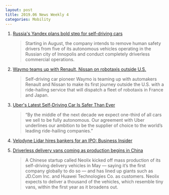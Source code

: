 ```yaml
---
layout: post
title: 2019.06 News Weekly 4
categories: Mobility
---
```


1. [Russia's Yandex plans bold step for self-driving cars](https://europe.autonews.com/automakers/russias-yandex-plans-bold-step-self-driving-cars)

    > Starting in August, the company intends to remove human safety drivers from five of its autonomous vehicles operating in the Russian city of Innopolis and conduct completely driverless commercial operations.

2. [Waymo teams up with Renault, Nissan on robotaxis outside U.S.](https://www.spokesman.com/stories/2019/jun/20/waymo-teams-up-with-renault-nissan-on-robotaxis-ou/)

    > Self-driving car pioneer Waymo is teaming up with automakers Renault and Nissan to make its first journey outside the U.S. with a ride-hailing service that will dispatch a fleet of robotaxis in France and Japan.

3. [Uber's Latest Self-Driving Car Is Safer Than Ever](https://www.newsmax.com/larryalton/self-driving-car-uber/2019/06/23/id/921615/)

    > “By the middle of the next decade we expect one-third of all cars we sell to be fully autonomous. Our agreement with Uber underlines our ambition to be the supplier of choice to the world’s leading ride-hailing companies.”

4. [Velodyne Lidar hires bankers for an IPO: Business Insider](https://kfgo.com/news/articles/2019/jun/22/velodyne-lidar-hires-bankers-for-an-ipo-business-insider/)

5. [Driverless delivery vans coming as production begins in China](https://www.denverpost.com/2019/06/23/china-driverless-delivery-vans/)

    > A Chinese startup called Neolix kicked off mass production of its self-driving delivery vehicles in May — saying it’s the first company globally to do so — and has lined up giants such as JD.Com Inc. and Huawei Technologies Co. as customers. Neolix expects to deliver a thousand of the vehicles, which resemble tiny vans, within the first year as it broadens out.